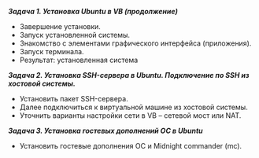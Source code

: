 ***Задача 1. Установка Ubuntu в VB (продолжение)***

* Завершение установки.
* Запуск установленной системы.
* Знакомство с элементами графического интерфейса (приложения).
* Запуск терминала.
* Результат: установленная система 


***Задача 2. Установка SSH-сервера в Ubuntu. Подключение по SSH из хостовой системы.***

* Установить пакет SSH-сервера.
* Далее подключиться к виртуальной машине из хостовой системы.
* Уточнить варианты настройки сети в VB – сетевой мост или NAT.


***Задача 3. Установка гостевых дополнений ОС в Ubuntu***

* Установить гостевые дополнения ОС и Midnight commander (mc).



